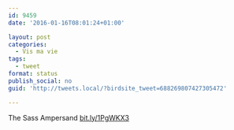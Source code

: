 ```yaml
---
id: 9459
date: '2016-01-16T08:01:24+01:00'

layout: post
categories:
  - Vis ma vie
tags:
  - tweet
format: status
publish_social: no
guid: 'http://tweets.local/?birdsite_tweet=688269807427305472'

---
```


The Sass Ampersand [bit.ly/1PgWKX3](http://bit.ly/1PgWKX3)